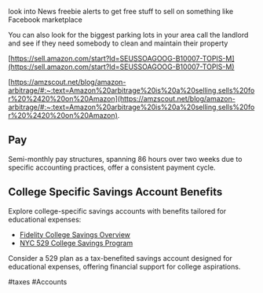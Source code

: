
look into
News freebie alerts to get free stuff to sell on something like Facebook marketplace  
  
You can also look for the biggest parking lots in your area call the landlord and see if they need somebody to clean and maintain their property  
  
[https://sell.amazon.com/start?ld=SEUSSOAGOOG-B10007-TOPIS-M](https://sell.amazon.com/start?ld=SEUSSOAGOOG-B10007-TOPIS-M)  
  
[https://amzscout.net/blog/amazon-arbitrage/#:~:text=Amazon%20arbitrage%20is%20a%20selling,sells%20for%20%2420%20on%20Amazon](https://amzscout.net/blog/amazon-arbitrage/#:~:text=Amazon%20arbitrage%20is%20a%20selling,sells%20for%20%2420%20on%20Amazon).






## Pay

Semi-monthly pay structures, spanning 86 hours over two weeks due to specific accounting practices, offer a consistent payment cycle.

## College Specific Savings Account Benefits

Explore college-specific savings accounts with benefits tailored for educational expenses:
- [Fidelity College Savings Overview](https://myguidance.fidelity.com/ftgw/pna/public/lifeevents/content/sending-child-to-college/overview?%7Bimm_pid=700000001976805&immid=100812_SEA&imm_eid=ep48649314605%7D&utm_source=GOOGLE&utm_medium=paid_search&utm_account_id=700000001976805&utm_campaign=LFE&utm_content=58700005353206691&utm_term=college%20savings%20program&utm_campaign_id=100812&utm_id=71700000058166550&gclid=Cj0KCQiAz9ieBhCIARIsACB0oGLvU0Xt-03_OQBVs6d65AiguFHt9jnBn8M3_g5L6CYpddg1eplGlRoaAmSGEALw_wcB&gclsrc=aw.ds)
- [NYC 529 College Savings Program](https://www.nyc.gov/site/opa/my-pay/nys-529-college-savings-program.page#:~:text=New%20York's%20529%20College%20Savings,an%20account%20per%20pay%20period)

Consider a 529 plan as a tax-benefited savings account designed for educational expenses, offering financial support for college aspirations.


#taxes #Accounts